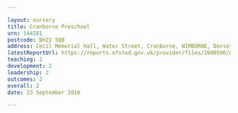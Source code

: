 ```yaml
---

layout: nursery
title: Cranborne Preschool
urn: 144281
postcode: BH21 5QB
address: Cecil Memorial Hall, Water Street, Cranborne, WIMBORNE, Dorset, BH21 5QB
latestReportUrl: https://reports.ofsted.gov.uk/provider/files/2600596/urn/144281.pdf
teaching: 2
development: 2
leadership: 2
outcomes: 2
overall: 2
date: 23 September 2016

---
```

